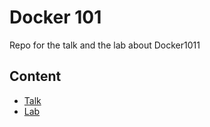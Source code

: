 # Docker 101

Repo for the talk and the lab about Docker1011

## Content

- [Talk](talk/README.md)
- [Lab](workshop/README.md)

